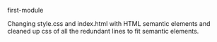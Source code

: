 first-module

Changing style.css and index.html with HTML semantic elements and cleaned up css of all the redundant lines to fit semantic elements.

